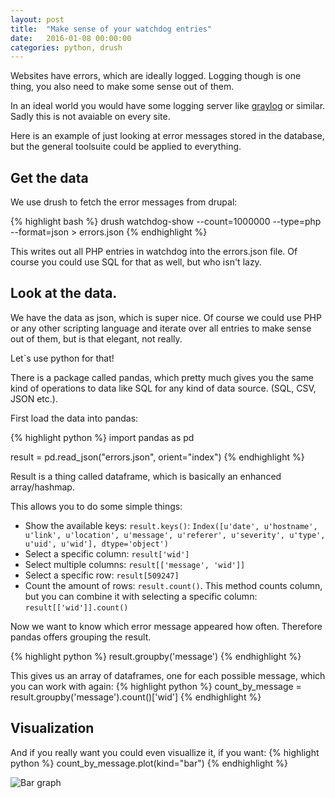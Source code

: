 ```yaml
---
layout: post
title:  "Make sense of your watchdog entries"
date:   2016-01-08 00:00:00
categories: python, drush
---
```

Websites have errors, which are ideally logged.
Logging though is one thing, you also need to make some sense out of them.

In an ideal world you would have some logging server like [graylog](https://www.graylog.org/) or similar.
Sadly this is not avaiable on every site.

Here is an example of just looking at error messages stored in the database, but the general toolsuite could be applied to everything.

## Get the data

We use drush to fetch the error messages from drupal:

{% highlight bash %}
drush watchdog-show --count=1000000 --type=php --format=json > errors.json
{% endhighlight %}

This writes out all PHP entries in watchdog into the errors.json file. Of course you could use SQL for that as well,
but who isn't lazy.

## Look at the data.

We have the data as json, which is super nice. Of course we could use PHP or any other scripting language
and iterate over all entries to make sense out of them, but is that elegant, not really.

Let`s use python for that!

There is a package called pandas, which pretty much gives you the same kind of operations to data like SQL for
any kind of data source. (SQL, CSV, JSON etc.).

First load the data into pandas:

{% highlight python %}
import pandas as pd

result = pd.read\_json("errors.json", orient="index")
{% endhighlight %}

Result is a thing called dataframe, which is basically an enhanced array/hashmap.

This allows you to do some simple things:

* Show the available keys: ```result.keys()```: ```Index([u'date', u'hostname', u'link', u'location', u'message', u'referer', u'severity', u'type', u'uid', u'wid'], dtype='object')```
* Select a specific column: ```result['wid']```
* Select multiple columns: ```result[['message', 'wid']]```
* Select a specific row: ```result[509247]```
* Count the amount of rows: ```result.count()```. This method counts column, but you can combine it with selecting a specific column: ```result[['wid']].count()```

Now we want to know which error message appeared how often. Therefore pandas
offers grouping the result.

{% highlight python %}
result.groupby('message')
{% endhighlight %}

This gives us an array of dataframes, one for each possible message, which you can work with again:
{% highlight python %}
count_by_message = result.groupby('message').count()['wid']
{% endhighlight %}

## Visualization

And if you really want you could even visuallize it, if you want:
{% highlight python %}
count_by_message.plot(kind="bar")
{% endhighlight %}

![Bar graph](/images/watchdog-plot.png)

